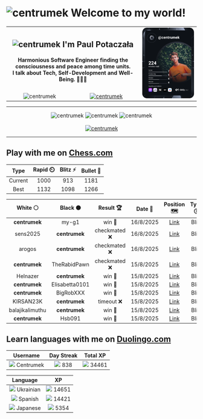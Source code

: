 <h1>
  <img
    src="https://emojis.slackmojis.com/emojis/images/1531849430/4246/blob-sunglasses.gif"
    width="30"
    alt="centrumek"
  />
  Welcome to my world!
</h1>

<table>
  <tbody>
    <tr>
      <td align="center" width="70%" colspan="2">
        <h2>
          <img
            src="https://raw.githubusercontent.com/MartinHeinz/MartinHeinz/master/wave.gif"
            width="30px"
            alt="centrumek"
          />
          I'm Paul Potaczała
        </h2>
        <h4>
          Harmonious Software Engineer finding the consciousness and peace among time units.
          <br/>
          I talk about Tech, Self-Development and Well-Being. 🌿🧘🚀
        </h4>
      </td>
      <td width="30%" rowspan="2">
        <a href="https://app.daily.dev/centrumek">
          <img
            src="./devcard.svg"
            alt="centrumek"
          />
        </a>
      </td>
    </tr>
    <tr align="center">
      <td>
        <img
          src="https://komarev.com/ghpvc/?username=centrumek&label=visitors&color=0e75b6&style=flat"
          alt="centrumek"
        >
      </td>
      <td>
        <a href="https://stackoverflow.com/users/14496012/centrumek">
          <img
            src="https://stackoverflow.com/users/flair/14496012.png?theme=dark"
            alt="centrumek"
          >
        </a>
      </td>
    </tr>
  </tbody>
</table>

---
<div align="center">
  <img 
    src="https://github-readme-stats.vercel.app/api?username=centrumek&show_icons=true&count_private=true&theme=dark&hide_border=true&hide=issues,contribs&bg_color=00000000"
    alt="centrumek"
  />
  <img
    src="https://github-readme-stats.vercel.app/api/top-langs/?username=centrumek&layout=compact&hide_border=true&theme=dark&bg_color=00000000&langs_count=6&exclude_repo=air-statistic-app"
    alt="centrumek"
  />
  <img 
    src="https://github-readme-streak-stats.herokuapp.com?user=centrumek&theme=dark&hide_border=true&background=FFFFFF00"
    alt="centrumek"
  />
  <br/>
  <br/>
  <a href="https://www.buymeacoffee.com/centrumek">
    <img
      src="https://cdn.buymeacoffee.com/buttons/v2/default-orange.png"
      height="50"
      width="210"
      alt="centrumek"
    />
  </a>
</div>

---

## Play with me on [Chess.com](https://www.chess.com/member/centrumek)

<div align="center">
<!--START_SECTION:chessStats-->
<!-- Automatically generated with https://github.com/Balastrong/chess-stats-action -->

| Type | Rapid ⏲️ | Blitz ⚡ | Bullet 🔫 |
|:---:|:---:|:---:|:---:|
| Current | 1000 | 913 | 1181 |
| Best | 1132 | 1098 | 1266 |

| White ⚪ | Black ⚫ | Result 🏆 | Date 📅 | Position 🗺️ | Type 🕕 |
|:---:|:---:|:---:|:---:|:---:|:---:|
| **centrumek** | my-g1 | win 🥇 | 16/8/2025 | <a href="http://www.ee.unb.ca/cgi-bin/tervo/fen.pl?select=8/1p3ppp/2p1bk2/4Q3/2R3P1/P6P/3K4/4R3 b - - 2 43">Link</a> | Blitz |
| sens2025 | **centrumek** | checkmated ❌ | 16/8/2025 | <a href="http://www.ee.unb.ca/cgi-bin/tervo/fen.pl?select=1R6/8/2pr3r/2k5/2Q3nq/3P4/PPP3P1/5RK1 b - - 11 34">Link</a> | Blitz |
| arogos | **centrumek** | checkmated ❌ | 16/8/2025 | <a href="http://www.ee.unb.ca/cgi-bin/tervo/fen.pl?select=3r1k2/4bQ2/3p3r/2p1q2p/2PpP2P/1N1PnRP1/PP2B1P1/R5K1 b - - 0 24">Link</a> | Blitz |
| **centrumek** | TheRabidPawn | checkmated ❌ | 15/8/2025 | <a href="http://www.ee.unb.ca/cgi-bin/tervo/fen.pl?select=8/p1P5/8/8/8/6bp/4k3/1q4K1 w - - 0 56">Link</a> | Blitz |
| Helnazer | **centrumek** | win 🥇 | 15/8/2025 | <a href="http://www.ee.unb.ca/cgi-bin/tervo/fen.pl?select=3rkb1r/3n3p/3p4/2p1pq2/Pp6/1P6/N2P1PPP/R1B2RK1 w k - 0 22">Link</a> | Blitz |
| **centrumek** | Elisabetta0101 | win 🥇 | 15/8/2025 | <a href="http://www.ee.unb.ca/cgi-bin/tervo/fen.pl?select=5r2/1p3P2/p3N2R/3p2P1/P4Rk1/1P1r4/7K/8 b - - 8 38">Link</a> | Blitz |
| **centrumek** | BigRobXXX | win 🥇 | 15/8/2025 | <a href="http://www.ee.unb.ca/cgi-bin/tervo/fen.pl?select=r4k2/p4ppp/2p1p3/4P3/P2PpP2/1P1b4/6PP/R1R3K1 w - - 1 21">Link</a> | Blitz |
| KIRSAN23K | **centrumek** | timeout ❌ | 15/8/2025 | <a href="http://www.ee.unb.ca/cgi-bin/tervo/fen.pl?select=6k1/6p1/8/P7/P3p2r/3p4/3B1PRP/3R3K b - - 0 39">Link</a> | Blitz |
| balajikalimuthu | **centrumek** | win 🥇 | 15/8/2025 | <a href="http://www.ee.unb.ca/cgi-bin/tervo/fen.pl?select=3rkn2/4p3/2p5/1p1p3q/8/1PP5/PK4Qp/8 w - - 2 37">Link</a> | Blitz |
| **centrumek** | Hsb091 | win 🥇 | 15/8/2025 | <a href="http://www.ee.unb.ca/cgi-bin/tervo/fen.pl?select=N4b1r/pp1k1ppp/4p3/8/5Pn1/4P2P/PPP3P1/R1B1K2R b KQ - 0 14">Link</a> | Blitz |

<!--END_SECTION:chessStats-->
</div>

## Learn languages with me on [Duolingo.com](https://www.duolingo.com/profile/Centrumek)

<div align="center">
<!--START_SECTION:duolingoStats-->
<!-- Automatically generated with https://github.com/centrumek/duolingo-readme-stats-->

| Username | Day Streak | Total XP |
|:---:|:---:|:---:|
| <img src="https://raw.githubusercontent.com/centrumek/duolingo-readme-stats/main/assets/duolingo.png" height="12"> Centrumek | <img src="https://raw.githubusercontent.com/centrumek/duolingo-readme-stats/main/assets/streakinactive.svg" height="12"> 838 | <img src="https://raw.githubusercontent.com/centrumek/duolingo-readme-stats/main/assets/xp.svg" height="12"> 34461 | <img src="https://raw.githubusercontent.com/centrumek/duolingo-readme-stats/main/assets/xp.svg" height="12"> 0 |

| Language | XP |
|:---:|:---:|
| <img src="https://raw.githubusercontent.com/centrumek/duolingo-readme-stats/main/assets/langs/ukrainian.svg" height="12"> Ukrainian | <img src="https://raw.githubusercontent.com/centrumek/duolingo-readme-stats/main/assets/xp.svg" height="12"> 14651 |
| <img src="https://raw.githubusercontent.com/centrumek/duolingo-readme-stats/main/assets/langs/spanish.svg" height="12"> Spanish | <img src="https://raw.githubusercontent.com/centrumek/duolingo-readme-stats/main/assets/xp.svg" height="12"> 14421 |
| <img src="https://raw.githubusercontent.com/centrumek/duolingo-readme-stats/main/assets/langs/japanese.svg" height="12"> Japanese | <img src="https://raw.githubusercontent.com/centrumek/duolingo-readme-stats/main/assets/xp.svg" height="12"> 5354 |

<!--END_SECTION:duolingoStats-->
</div>
<!--
**centrumek/centrumek** is a ✨ _special_ ✨ repository because its `README.md` (this file) appears on your GitHub profile.

Here are some ideas to get you started:

- 🔭 I’m currently working on ...
- 🌱 I’m currently learning ...
- 👯 I’m looking to collaborate on ...
- 🤔 I’m looking for help with ...
- 💬 Ask me about ...
- 📫 How to reach me: ...
- 😄 Pronouns: ...
- ⚡ Fun fact: ...
-->
